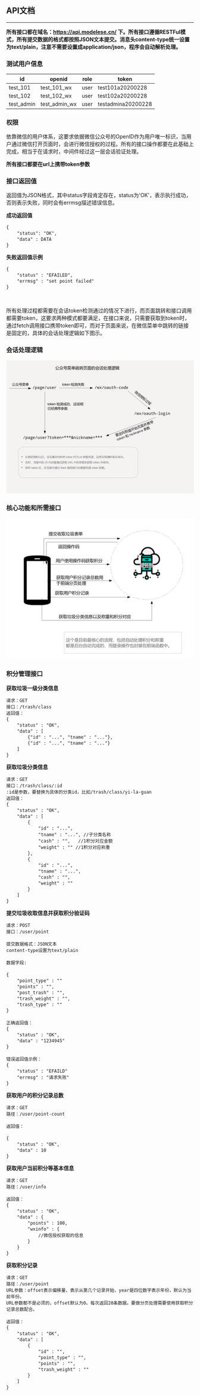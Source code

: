## API文档

----

**所有接口都在域名：https://api.modelese.cn/ 下。所有接口遵循RESTFul模式，所有提交数据的格式都按照JSON文本提交。消息头content-type统一设置为text/plain，注意不需要设置成application/json，程序会自动解析处理。**

### 测试用户信息


| id | openid | role | token |
| ---- | ---- | ---- | ---- |
| test_101 | test_101_wx | user | test101a20200228 |
| test_102 | test_102_wx | user | test102a20200228 |
| test_admin | test_admin_wx | user | testadmina20200228 |



### 权限

依靠微信的用户体系，这要求依据微信公众号的OpenID作为用户唯一标识，当用户通过微信打开页面时，会进行微信授权的过程。所有的接口操作都要在此基础上完成，相当于在请求时，中间件经过这一层会话验证处理。

**所有接口都要在url上携带token参数**

### 接口返回值

返回值为JSON格式，其中status字段肯定存在，status为'OK'，表示执行成功，否则表示失败，同时会有errmsg描述错误信息。

**成功返回值**

```
{
    "status": "OK",
    "data" : DATA
}
```

**失败返回值示例**

```
{
    "status" : "EFAILED",
    "errmsg" : "set point failed"
}
```

<br>

所有处理过程都需要在会话token检测通过的情况下进行，而页面跳转和接口调用都需要token，这要求两种模式都要满足，在接口来说，只需要获取到token时，通过fetch调用接口携带token即可，而对于页面来说，在微信菜单中跳转的链接是固定的，具体的会话处理逻辑如下图示。

### 会话处理逻辑

![](images/积分系统会话处理逻辑.png)

### 核心功能和所需接口

![](images/api-design.jpg)


### 积分管理接口

**获取垃圾一级分类信息**

```
请求：GET
接口：/trash/class
返回值：
{
    "status" : "OK",
    "data" : [
        {"id" : "...", "tname" : "..."},
        {"id" : "...", "tname" : "..."}
    ]
}
```

**获取垃圾分类信息**

```
请求：GET
接口：/trash/class/:id
:id是参数，要替换为具体的分类id，比如/trash/class/yi-la-guan
返回值：
{
    "status" : "OK",
    "data" : [
        {
            "id" : "...",
            "tname" : "...", //子分类名称
            "cash" : "",   //1积分对应金额
            "weight" : "" //1积分对应称重
        },
        {
            "id" : "...",
            "tname" : "...",
            "cash" : "",
            "weight" : ""
        }
    ]
}
```

**提交垃圾收取信息并获取积分验证码**

```
请求：POST
接口：/user/point

提交数据格式：JSON文本
content-type设置为text/plain

数据字段:

{
    "point_type" : ""
    "points" : "",
    "post_trash" : "",
    "trash_weight" : "",
    "trash_type" : ""
}

正确返回值：
{
    "status" : "OK",
    "data" : "1234945"
}

错误返回值示例：
{
    "status" : "EFAILD"
    "errmsg" : "请求失败"
}

```

**获取用户的积分记录总数**

```
请求：GET
路径：/user/point-count

返回值：

{
    "status" : "OK",
    "data" : 10
}

```

**获取用户当前积分等基本信息**

```
请求：GET
路径：/user/info

返回值：
{
    "status" : "OK",
    "data" : {
        "points" : 100,
        "wxinfo" : {
            //微信授权获取的信息
        }
    }
}
```

**获取积分记录**

```
请求：GET
路径：/user/point
URL参数：offset表示偏移量，表示从第几个记录开始，year是四位数字表示年份，默认为当前年份。
URL参数都不是必须的，offset默认为0。每次返回20条数据。要做分页处理需要使用获取积分记录总数配合。

返回值：
{
    "status" : "OK",
    "data" : [
        {
            "id" : "",
            "point_type" : "",
            "points" : "",
            "trash_weight" : ""
        }
    ]
}

```

